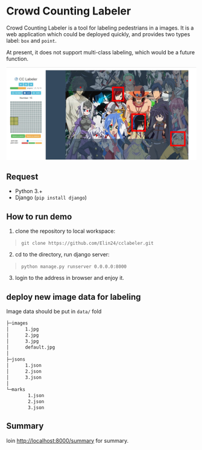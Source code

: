 # Crowd Counting Labeler

Crowd Counting Labeler is a tool for labeling pedestrians in a images. It is a web application which could be deployed quickly, and provides two types label: `box` and `point`.

At present, it does not support multi-class labeling, which would be a future function.

![exhibitation](readmeimg/cclabel.jpg)

## Request

- Python 3.+
- Django (`pip install django`)

## How to run demo

1. clone the repository to local workspace:
> `git clone https://github.com/Elin24/cclabeler.git`
2. cd to the directory, run django server:
> `python manage.py runserver 0.0.0.0:8000`
3. login to the address in browser and enjoy it.

## deploy new image data for labeling

Image data should be put in `data/` fold
```
├─images
│      1.jpg
│      2.jpg
│      3.jpg
│      default.jpg
│
├─jsons
│      1.json
│      2.json
│      3.json
│
└─marks
        1.json
        2.json
        3.json
```

## Summary

loin [http://localhost:8000/summary](http://localhost:8000/summary) for summary.
